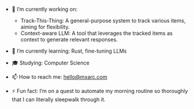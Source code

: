 - 🔭 I’m currently working on:
  - Track-This-Thing: A general-purpose system to track various items, aiming for flexibility.
  - Context-aware LLM: A tool that leverages the tracked items as context to generate relevant responses.

- 🌱 I’m currently learning: Rust, fine-tuning LLMs

- 🎓 Studying: Computer Science

- 📫 How to reach me: hello@mxarc.com

- ⚡ Fun fact: I’m on a quest to automate my morning routine so thoroughly that I can literally sleepwalk through it.
